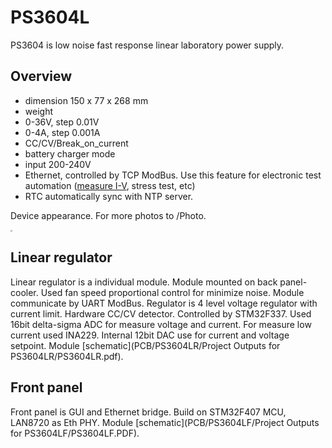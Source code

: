 # PS3604L

PS3604 is low noise fast response linear laboratory power supply.

## Overview

- dimension 150 x 77 x 268 mm
- weight
- 0-36V, step 0.01V
- 0-4A, step 0.001A
- CC/CV/Break_on_current
- battery charger mode
- input 200-240V
- Ethernet, controlled by TCP ModBus. Use this feature for electronic test automation ([measure I-V](Firmware/Scripts/iv-curve.py), stress test, etc)
- RTC automatically sync with NTP server.

Device appearance. For more photos to /Photo.

<img src="Photo/IMG_4745.JPG" style="zoom:20%;" />

## Linear regulator

Linear regulator is a individual module. Module mounted on back panel-cooler.
Used fan speed proportional control for minimize noise.
Module communicate by UART ModBus.
Regulator is 4 level voltage regulator with current limit. Hardware CC/CV detector.
Controlled by STM32F337. Used 16bit delta-sigma ADC for measure voltage and current.
For measure low current used INA229. Internal 12bit DAC use for current and voltage setpoint.
Module [schematic](PCB/PS3604LR/Project Outputs for PS3604LR/PS3604LR.pdf).

## Front panel

Front panel is GUI and Ethernet bridge.
Build on STM32F407 MCU, LAN8720 as Eth PHY.
Module [schematic](PCB/PS3604LF/Project Outputs for PS3604LF/PS3604LF.PDF).

